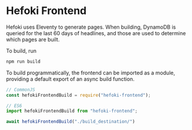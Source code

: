 # Hefoki Frontend

Hefoki uses Eleventy to generate pages. When building, DynamoDB is queried for
the last 60 days of headlines, and those are used to determine which pages are
built. 

To build, run
```bash
npm run build
```

To build programmatically, the frontend can be imported as a module, providing
a default export of an async build function.
```javascript
// CommonJS
const hefokiFrontendBuild = require("hefoki-frontend");

// ES6
import hefokiFrontendBuild from "hefoki-frontend";

await hefokiFrontendBuild("./build_destination/")
```
